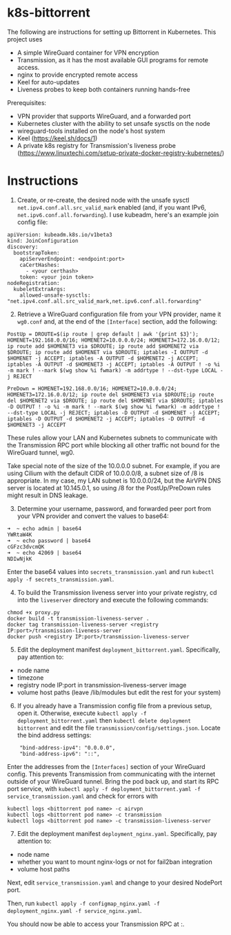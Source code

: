# k8s-bittorrent

The following are instructions for setting up Bittorrent in Kubernetes. This project uses
* A simple WireGuard container for VPN encryption
* Transmission, as it has the most available GUI programs for remote access.
* nginx to provide encrypted remote access
* Keel for auto-updates
* Liveness probes to keep both containers running hands-free

Prerequisites:
* VPN provider that supports WireGuard, and a forwarded port
* Kubernetes cluster with the ability to set unsafe sysctls on the node
* wireguard-tools installed on the node's host system
* Keel (https://keel.sh/docs/1)
* A private k8s registry for Transmission's liveness probe (https://www.linuxtechi.com/setup-private-docker-registry-kubernetes/)

# Instructions

1. Create, or re-create, the desired node with the unsafe sysctl `net.ipv4.conf.all.src_valid_mark` enabled (and, if you want IPv6, `net.ipv6.conf.all.forwarding`). I use kubeadm, here's an example join config file:

```
apiVersion: kubeadm.k8s.io/v1beta3
kind: JoinConfiguration
discovery:
  bootstrapToken:
    apiServerEndpoint: <endpoint:port>
    caCertHashes: 
      - <your certhash>
    token: <your join token>
nodeRegistration:
  kubeletExtraArgs:
    allowed-unsafe-sysctls: "net.ipv4.conf.all.src_valid_mark,net.ipv6.conf.all.forwarding"
```


2. Retrieve a WireGuard configuration file from your VPN provider, name it `wg0.conf` and, at the end of the `[Interface]` section, add the following:

```
PostUp = DROUTE=$(ip route | grep default | awk '{print $3}'); HOMENET=192.168.0.0/16; HOMENET2=10.0.0.0/24; HOMENET3=172.16.0.0/12; ip route add $HOMENET3 via $DROUTE; ip route add $HOMENET2 via $DROUTE; ip route add $HOMENET via $DROUTE; iptables -I OUTPUT -d $HOMENET -j ACCEPT; iptables -A OUTPUT -d $HOMENET2 -j ACCEPT; iptables -A OUTPUT -d $HOMENET3 -j ACCEPT; iptables -A OUTPUT ! -o %i -m mark ! --mark $(wg show %i fwmark) -m addrtype ! --dst-type LOCAL -j REJECT

PreDown = HOMENET=192.168.0.0/16; HOMENET2=10.0.0.0/24; HOMENET3=172.16.0.0/12; ip route del $HOMENET3 via $DROUTE;ip route del $HOMENET2 via $DROUTE; ip route del $HOMENET via $DROUTE; iptables -D OUTPUT ! -o %i -m mark ! --mark $(wg show %i fwmark) -m addrtype ! --dst-type LOCAL -j REJECT; iptables -D OUTPUT -d $HOMENET -j ACCEPT; iptables -D OUTPUT -d $HOMENET2 -j ACCEPT; iptables -D OUTPUT -d $HOMENET3 -j ACCEPT
```
These rules allow your LAN and Kubernetes subnets to communicate with the Transmission RPC port while blocking all other traffic not bound for the WireGuard tunnel, wg0.

Take special note of the size of the 10.0.0.0 subnet. For example, if you are using Cilium with the default CIDR of 10.0.0.0/8, a subnet size of /8 is appropriate. In my case, my LAN subnet is 10.0.0.0/24, but the AirVPN DNS server is located at 10.145.0.1, so using /8 for the PostUp/PreDown rules might result in DNS leakage.


3. Determine your username, password, and forwarded peer port from your VPN provider and convert the values to base64:

```
➜  ~ echo admin | base64
YWRtaW4K
➜  ~ echo password | base64
cGFzc3dvcmQK
➜  ~ echo 42069 | base64
NDIwNjkK
```

Enter the base64 values into `secrets_transmission.yaml` and run `kubectl apply -f secrets_transmission.yaml`. 


4. To build the Transmission liveness server into your private registry, cd into the `liveserver` directory and execute the following commands:

```
chmod +x proxy.py
docker build -t transmission-liveness-server .
docker tag transmission-liveness-server <registry IP:port>/transmission-liveness-server
docker push <registry IP:port>/transmission-liveness-server
```


5. Edit the deployment manifest `deployment_bittorrent.yaml`. Specifically, pay attention to:
* node name
* timezone
* registry node IP:port in transmission-liveness-server image
* volume host paths (leave /lib/modules but edit the rest for your system)


6. If you already have a Transmission config file from a previous setup, open it. Otherwise, execute `kubectl apply -f deployment_bittorrent.yaml` then `kubectl delete deployment bittorrent` and edit the file `transmission/config/settings.json`. Locate the bind address settings:

```
    "bind-address-ipv4": "0.0.0.0",
    "bind-address-ipv6": "::",
```

Enter the addresses from the `[Interfaces]` section of your WireGuard config. This prevents Transmission from communicating with the internet outside of your WireGuard tunnel. Bring the pod back up, and start its RPC port service, with `kubectl apply -f deployment_bittorrent.yaml -f service_transmission.yaml` and check for errors with 

```
kubectl logs <bittorrent pod name> -c airvpn
kubectl logs <bittorrent pod name> -c transmission
kubectl logs <bittorrent pod name> -c transmission-liveness-server
```


7. Edit the deployment manifest `deployment_nginx.yaml`. Specifically, pay attention to:
* node name
* whether you want to mount nginx-logs or not for fail2ban integration
* volume host paths

Next, edit `service_transmission.yaml` and change to your desired NodePort port. 

Then, run `kubectl apply -f configmap_nginx.yaml -f deployment_nginx.yaml -f service_nginx.yaml`.

You should now be able to access your Transmission RPC at <node IP>:<nodeport port>.
